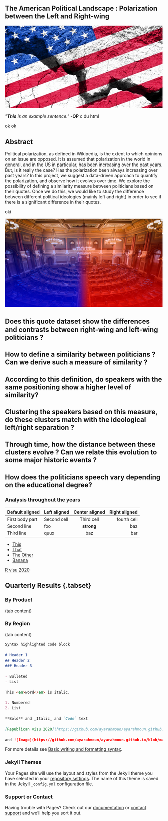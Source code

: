 ## The American Political Landscape : Polarization between the Left and Right-wing

![Image](usflag.JPG)

<em>"<strong>This</strong> is an example sentence."</em> -<strong>OP</strong> c du html 

ok ok 

## Abstract

Political polarization, as defined in Wikipedia, is the extent to which opinions on an issue are opposed. It is assumed that polarization in the world in general, and in the US in particular, has been increasing over the past years. But, is it really the case? Has the polarization been always increasing over past years? In this project, we suggest a data-driven approach to quantify the polarization, and observe how it evolves over time. We explore the possibility of defining a similarity measure between politicians based on their quotes. Once we do this, we would like to study the difference between different political ideologies (mainly left and right) in order to see if there is a significant difference in their quotes.

oki

![Image](left_right.JPG)

## Does this quote dataset show the differences and contrasts between right-wing and left-wing politicians ?
## How to define a similarity between politicians ? Can we derive such a measure of similarity ?
## According to this definition, do speakers with the same positioning show a higher level of similarity?
## Clustering the speakers based on this measure, do these clusters match with the ideological left/right separation ?
## Through time, how the distance between these clusters evolve ? Can we relate this evolution to some major historic events ?
## How does the politicians speech vary depending on the educational degree?

### Analysis throughout the years 

| Default aligned | Left aligned | Center aligned  | Right aligned  |
|-----------------|:-------------|:---------------:|---------------:|
| First body part | Second cell  | Third cell      | fourth cell    |
| Second line     | foo          | **strong**      | baz            |
| Third line      | quux         | baz             | bar            |



<nav>
    <ul>
        <li><a href="this.html">This</a></li>
        <li id="selected"><a href="that.html">That</a></li>
        <li><a href="theOther.html">The Other</a></li>
        <li><a href="banana.html">Banana</a></li>
    </ul>
</nav>

[R visu 2020](https://github.com/ayarahmoun/ayarahmoun.github.io/blob/main/republican_lda_vis_2020.html) 


## Quarterly Results {.tabset}

### By Product

(tab content)

### By Region

(tab content)

```markdown
Syntax highlighted code block

# Header 1
## Header 2
### Header 3

- Bulleted
- List

This <em>word</em> is italic.

1. Numbered
2. List

**Bold** and _Italic_ and `Code` text

[Republican visu 2020](https://github.com/ayarahmoun/ayarahmoun.github.io/blob/main/republican_lda_vis_2020.html) 

and ![Image](https://github.com/ayarahmoun/ayarahmoun.github.io/blob/main/iStock-607610082.jpeg)
```

For more details see [Basic writing and formatting syntax](https://docs.github.com/en/github/writing-on-github/getting-started-with-writing-and-formatting-on-github/basic-writing-and-formatting-syntax).

### Jekyll Themes

Your Pages site will use the layout and styles from the Jekyll theme you have selected in your [repository settings](https://github.com/ayarahmoun/ayarahmoun.github.io/settings/pages). The name of this theme is saved in the Jekyll `_config.yml` configuration file.

### Support or Contact

Having trouble with Pages? Check out our [documentation](https://docs.github.com/categories/github-pages-basics/) or [contact support](https://support.github.com/contact) and we’ll help you sort it out.
